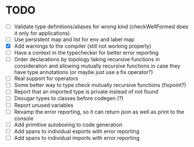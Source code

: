 # TODO

- [ ] Validate type definitions/aliases for wrong kind (checkWellFormed does it only for applications)
- [ ] Use persistent map and list for env and label map
- [X] Add warnings to the compiler (still not working properly)
- [ ] Have a context in the typechecker for better error reporting
- [ ] Order declarations by topology taking recursive functions in consideration and allowing mutually recursive
      functions in case they have type annotations (or maybe just use a fix operator?)
- [ ] Real support for operators
- [ ] Some better way to type check mutually recursive functions (fixpoint?)
- [ ] Report that an imported type is private instead of not found
- [ ] Desugar types to classes before codegen (?)
- [ ] Report unused variables
- [ ] Revamp the error reporting, so it can return json as well as print to the console
- [ ] Add primitive autoboxing to code generation
- [ ] Add spans to individual exports with error reporting
- [ ] Add spans to individual imports with error reporting